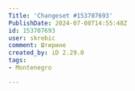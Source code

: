 ```yaml
---
Title: 'Changeset #153707693'
PublishDate: 2024-07-08T14:55:48Z
id: 153707693
user: skrebic
comment: Штирине
created_by: iD 2.29.0
tags:
- Montenegro

---
```

